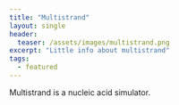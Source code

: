 ```yaml
---
title: "Multistrand"
layout: single
header:
  teaser: /assets/images/multistrand.png
excerpt: "Little info about multistrand"
tags:
  - featured
---
```


Multistrand is a nucleic acid simulator. 